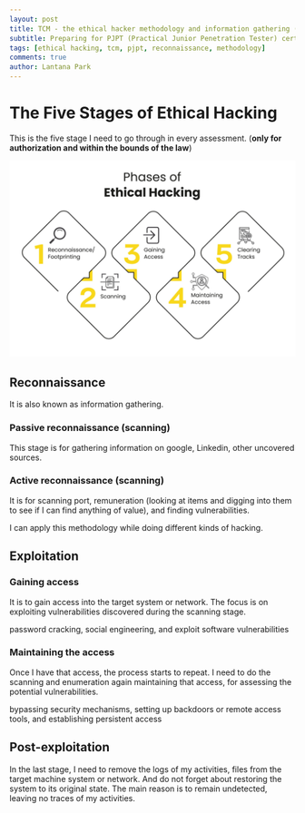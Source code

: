 ```yaml
---
layout: post
title: TCM - the ethical hacker methodology and information gathering (reconnaissance)
subtitle: Preparing for PJPT (Practical Junior Penetration Tester) certification
tags: [ethical hacking, tcm, pjpt, reconnaissance, methodology]
comments: true
author: Lantana Park
---
```


# The Five Stages of Ethical Hacking

This is the five stage I need to go through in every assessment. (**only for authorization and within the bounds of the law**)

![five stages](../assets/img/PJPT/Phases-of-Ethical-Hacking-02-scaled.jpg)

## Reconnaissance

It is also known as information gathering.

### Passive reconnaissance (scanning)

This stage is for gathering information on google, Linkedin, other uncovered sources.

### Active reconnaissance (scanning)

It is for scanning port, remuneration (looking at items and digging into them to see if I can find anything of value), and finding vulnerabilities.

I can apply this methodology while doing different kinds of hacking.

## Exploitation

### Gaining access

It is to gain access into the target system or network. The focus is on exploiting vulnerabilities discovered during the scanning stage.

password cracking, social engineering, and exploit software vulnerabilities

### Maintaining the access

Once I have that access, the process starts to repeat. I need to do the scanning and enumeration again maintaining that access, for assessing the potential vulnerabilities.

bypassing security mechanisms, setting up backdoors or remote access tools, and establishing persistent access

## Post-exploitation

In the last stage, I need to remove the logs of my activities, files from the target machine system or network. And do not forget about restoring the system to its original state. The main reason is to remain undetected, leaving no traces of my activities.
